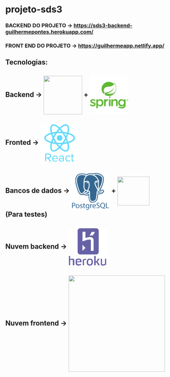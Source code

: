 # projeto-sds3
 
### BACKEND DO PROJETO  -> https://sds3-backend-guilhermepontes.herokuapp.com/

### FRONT END DO PROJETO -> https://guilhermeapp.netlify.app/

## Tecnologias:

## Backend ->  <img align = "center" height = "120" width = "120" src="https://user-images.githubusercontent.com/65747791/112215492-31998c80-8bff-11eb-833d-c3c106aded53.png"> + <img align = "center" height = "120" width = "120" src="https://raw.githubusercontent.com/devicons/devicon/master/icons/spring/spring-original-wordmark.svg">


## Fronted -> <img align = "center" height = "120" width = "120" src="https://raw.githubusercontent.com/devicons/devicon/master/icons/react/react-original-wordmark.svg">

## Bancos de dados -> <img align = "center" height = "120" width = "120" src="https://raw.githubusercontent.com/devicons/devicon/master/icons/postgresql/postgresql-plain-wordmark.svg"> + <img align = "center" height = "90" width = "100" src="https://www.h2database.com/html/images/h2-logo-2.png"> (Para testes)

## Nuvem backend ->  <img align = "center" height = "120" width = "120" src="https://raw.githubusercontent.com/devicons/devicon/master/icons/heroku/heroku-plain-wordmark.svg"> 

## Nuvem frontend -> <img align = "center" height = "300" width = "300" src="https://www.vectorlogo.zone/logos/netlify/netlify-ar21.svg">
